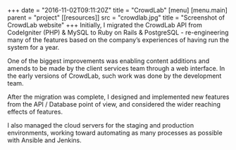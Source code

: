 +++
date = "2016-11-02T09:11:20Z"
title = "CrowdLab"
[menu]
  [menu.main]
    parent = "project"
[[resources]]
  src = "crowdlab.jpg"
  title = "Screenshot of CrowdLab website"
+++
Initially, I migrated the CrowdLab API from CodeIgniter (PHP) & MySQL to Ruby on Rails & PostgreSQL - re-engineering many of the features based on the company’s experiences of having run the system for a year.

One of the biggest improvements was enabling content additions and amends to be made by the client services team through a web interface. In the early versions of CrowdLab, such work was done by the development team.

After the migration was complete, I designed and implemented new features from the API / Database point of view, and considered the wider reaching effects of features.

I also managed the cloud servers for the staging and production environments, working toward automating as many processes as possible with Ansible and Jenkins.
